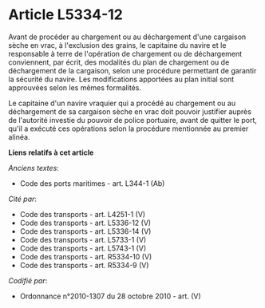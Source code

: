 # Article L5334-12

Avant de procéder au chargement ou au déchargement d'une cargaison sèche en vrac, à l'exclusion des grains, le capitaine du
navire et le responsable à terre de l'opération de chargement ou de déchargement conviennent, par écrit, des modalités du
plan de chargement ou de déchargement de la cargaison, selon une procédure permettant de garantir la sécurité du navire. Les
modifications apportées au plan initial sont approuvées selon les mêmes formalités.

Le capitaine d'un navire vraquier qui a procédé au chargement ou au déchargement de sa cargaison sèche en vrac doit pouvoir
justifier auprès de l'autorité investie du pouvoir de police portuaire, avant de quitter le port, qu'il a exécuté ces
opérations selon la procédure mentionnée au premier alinéa.

**Liens relatifs à cet article**

_Anciens textes_:

  - Code des ports maritimes - art. L344-1 (Ab)

_Cité par_:

  - Code des transports - art. L4251-1 (V)
  - Code des transports - art. L5336-12 (V)
  - Code des transports - art. L5336-14 (V)
  - Code des transports - art. L5733-1 (V)
  - Code des transports - art. L5743-1 (V)
  - Code des transports - art. R5334-10 (V)
  - Code des transports - art. R5334-9 (V)

_Codifié par_:

  - Ordonnance n°2010-1307 du 28 octobre 2010 - art. (V)
